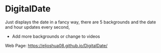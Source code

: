 # DigitalDate

Just displays the date in a fancy way,
there are 5 backgrounds and the date and hour updates every second,

- Add more backgrounds or change to videos

Web Page:
https://eljoshua08.github.io/DigitalDate/
